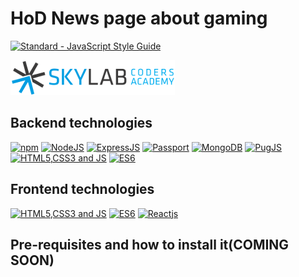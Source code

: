 # HoD News page about gaming
[![Standard - JavaScript Style Guide](https://img.shields.io/badge/code_style-standard-brightgreen.svg)](http://standardjs.com/)

![Skylab](https://github.com/Iggy-Codes/logo-images/blob/master/logos/skylab-56.png)
## Backend technologies
[![npm](https://github.com/oscmedgon/logo-images/blob/master/logos/npm.png)](https://www.npmjs.com)
[![NodeJS](https://github.com/oscmedgon/logo-images/blob/master/logos/nodejs.png)](https://nodejs.org)
[![ExpressJS](https://github.com/oscmedgon/logo-images/blob/master/logos/expressjs.png)](http://www.expressjs.com)
[![Passport](https://github.com/oscmedgon/logo-images/blob/master/logos/passport.png)](http://www.passportjs.org)
[![MongoDB](https://github.com/oscmedgon/logo-images/blob/master/logos/mongodb.png)](https://www.mongodb.com)
[![PugJS](https://github.com/oscmedgon/logo-images/blob/master/logos/pug.png)](http://www.pugjs.org)
[![HTML5,CSS3 and JS](https://github.com/FransLopez/logo-images/blob/master/logos/html5-css3-js.png)](http://www.w3.org/)
[![ES6](https://github.com/oscmedgon/logo-images/blob/master/logos/es6.png)](http://www.ecma-international.org/ecma-262/6.0/)

## Frontend technologies
[![HTML5,CSS3 and JS](https://github.com/FransLopez/logo-images/blob/master/logos/html5-css3-js.png)](http://www.w3.org/)
[![ES6](https://github.com/oscmedgon/logo-images/blob/master/logos/es6.png)](http://www.ecma-international.org/ecma-262/6.0/)
[![Reactjs](https://video-react.js.org/assets/logo.png)](https://reactjs.org/)


## Pre-requisites and how to install it(COMING SOON)
